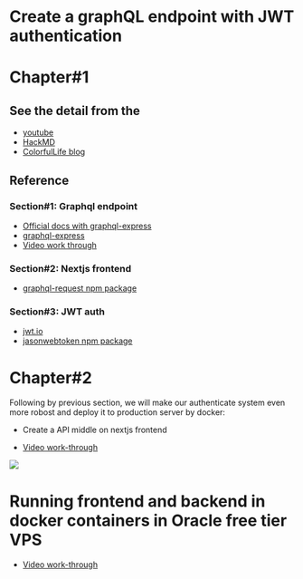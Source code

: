 # Create a graphQL endpoint with JWT authentication

# Chapter#1

## See the detail from the

- [youtube](https://youtu.be/Y5bptLXm9zc)
- [HackMD](https://hackmd.io/@happyeric77/SJNsjoc35)
- [ColorfulLife blog](https://colorfullife.ml/pages/diary/erics-daily-life/create-graphql-endpoint-jwt-authentication/)

## Reference

### Section#1: Graphql endpoint

- [Official docs with graphql-express](https://graphql.org/graphql-js/running-an-express-graphql-server/)
- [graphql-express](https://www.npmjs.com/package/express-graphql)
- [Video work through](https://www.youtube.com/watch?v=Y5bptLXm9zc&t=3034s)

### Section#2: Nextjs frontend

- [graphql-request npm package](https://www.npmjs.com/package/graphql-request)

### Section#3: JWT auth

- [jwt.io](https://jwt.io/)
- [jasonwebtoken npm package](https://www.npmjs.com/package/jsonwebtoken)

# Chapter#2

Following by previous section, we will make our authenticate system even more robost and deploy it to production server by docker:

- Create a API middle on nextjs frontend

- [Video work-through](https://youtu.be/gUtnBTebLQs)

![](https://i.imgur.com/SmverCg.png)

# Running frontend and backend in docker containers in Oracle free tier VPS

- [Video work-through](https://youtu.be/G1BeewWGlvs)
